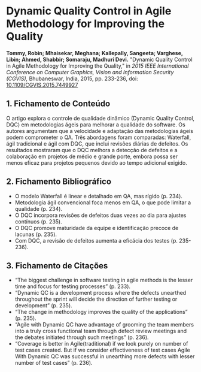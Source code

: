 # Dynamic Quality Control in Agile Methodology for Improving the Quality

**Tommy, Robin; Mhaisekar, Meghana; Kallepally, Sangeeta; Varghese, Libin; Ahmed, Shabbir; Somaraju, Madhuri Devi.** "Dynamic Quality Control in Agile Methodology for Improving the Quality," in *2015 IEEE International Conference on Computer Graphics, Vision and Information Security (CGVIS),* Bhubaneswar, India, 2015, pp. 233-236, doi: [10.1109/CGVIS.2015.7449927](https://ieeexplore.ieee.org/document/7449927)

## 1. Fichamento de Conteúdo

O artigo explora o controle de qualidade dinâmico (Dynamic Quality Control, DQC) em metodologias ágeis para melhorar a qualidade do software. Os autores argumentam que a velocidade e adaptação das metodologias ágeis podem comprometer o QA. Três abordagens foram comparadas: Waterfall, ágil tradicional e ágil com DQC, que inclui revisões diárias de defeitos. Os resultados mostraram que o DQC melhora a detecção de defeitos e a colaboração em projetos de médio e grande porte, embora possa ser menos eficaz para projetos pequenos devido ao tempo adicional exigido.

## 2. Fichamento Bibliográfico

* O modelo Waterfall é linear e detalhado em QA, mas rígido (p. 234).
* Metodologia ágil convencional foca menos em QA, o que pode limitar a qualidade (p. 234).
* O DQC incorpora revisões de defeitos duas vezes ao dia para ajustes contínuos (p. 235).
* O DQC promove maturidade da equipe e identificação precoce de lacunas (p. 235).
* Com DQC, a revisão de defeitos aumenta a eficácia dos testes (p. 235-236).

## 3. Fichamento de Citações

* “The biggest challenge in software testing in agile methods is the lesser time and focus for testing processes” (p. 233).
* “Dynamic QC is a development process where the defects unearthed throughout the sprint will decide the direction of further testing or development” (p. 235).
* “The change in methodology improves the quality of the applications” (p. 235).
* “Agile with Dynamic QC have advantage of grooming the team members into a truly cross functional team through defect review meetings and the debates initiated through such meetings” (p. 236).
* “Coverage is better in Agile(traditional) if we look purely on number of test cases created. But if we consider effectiveness of test cases Agile With Dynamic QC was successful in unearthing more defects with lesser number of test cases” (p. 236).